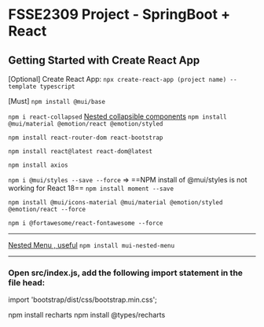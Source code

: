 # FSSE2309 Project - SpringBoot + React

## Getting Started with Create React App

[Optional] Create React App:
`npx create-react-app (project name) --template typescript`

[Must]
`npm install @mui/base`

`npm i react-collapsed`
[Nested collapsible components](https://blog.logrocket.com/create-collapsible-react-components-react-collapsed/)
`npm install @mui/material @emotion/react @emotion/styled`

`npm install react-router-dom react-bootstrap`

`npm install react@latest react-dom@latest`

`npm install axios`

`npm i @mui/styles --save --force` => ==NPM install of @mui/styles is not working for React 18==
 `npm install moment --save`

`npm install @mui/icons-material @mui/material @emotion/styled @emotion/react --force`

`npm i @fortawesome/react-fontawesome --force`
*****
[Nested Menu , useful](https://mui-nested-menu.vercel.app/installation)
`npm install mui-nested-menu`
***** 
 ### Open src/index.js, add the following import statement in the file head:
import 'bootstrap/dist/css/bootstrap.min.css';

npm install recharts
npm install @types/recharts
